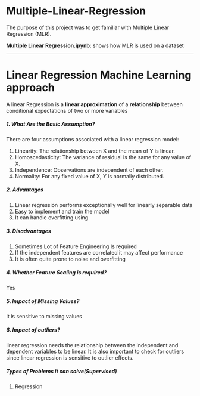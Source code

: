 # Multiple-Linear-Regression

The purpose of this project was to get familiar with Multiple Linear Regression (MLR). 

**Multiple Linear Regression.ipynb**: shows how MLR is used on a dataset


---------------------------------------------------------------------------------------------------------------------------------------------------------------------------------

# Linear Regression Machine Learning approach

A linear Regression is a **linear approximation** of a **relationship** between conditional expectations of two or more variables

##### 1. What Are the Basic Assumption?
There are four assumptions associated with a linear regression model:

1. Linearity: The relationship between X and the mean of Y is linear.
2. Homoscedasticity: The variance of residual is the same for any value of X.
3. Independence: Observations are independent of each other.
4. Normality: For any fixed value of X, Y is normally distributed.

#####  2. Advantages
1. Linear regression performs exceptionally well for linearly separable data
2. Easy to implement and train the model
3. It can handle overfitting using 

##### 3. Disadvantages
1. Sometimes Lot of Feature Engineering Is required
2. If the independent features are correlated it may affect performance
3. It is often quite prone to noise and overfitting

##### 4. Whether Feature Scaling is required?
Yes
##### 5. Impact of Missing Values?
It is sensitive to missing values
##### 6. Impact of outliers?
linear regression needs the relationship between the independent and dependent variables to be linear. It is also important to check for outliers since linear regression is sensitive to outlier effects.

##### Types of Problems it can solve(Supervised)
1. Regression
